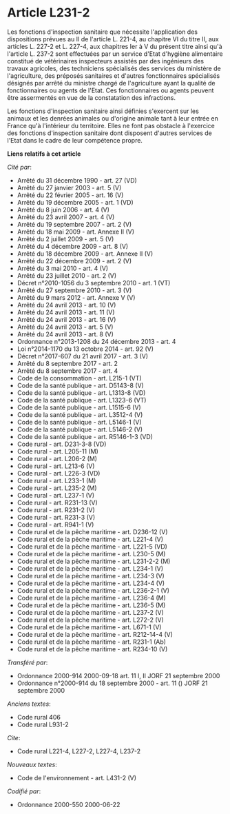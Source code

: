 # Article L231-2

Les fonctions d'inspection sanitaire que nécessite l'application des dispositions prévues au II de l'article L. 221-4, au
chapitre VI du titre II, aux articles L. 227-2 et L. 227-4, aux chapitres Ier à V du présent titre ainsi qu'à l'article L.
237-2 sont effectuées par un service d'Etat d'hygiène alimentaire constitué de vétérinaires inspecteurs assistés par des
ingénieurs des travaux agricoles, des techniciens spécialisés des services du ministère de l'agriculture, des préposés
sanitaires et d'autres fonctionnaires spécialisés désignés par arrêté du ministre chargé de l'agriculture ayant la qualité de
fonctionnaires ou agents de l'Etat. Ces fonctionnaires ou agents peuvent être assermentés en vue de la constatation des
infractions.

Les fonctions d'inspection sanitaire ainsi définies s'exercent sur les animaux et les denrées animales ou d'origine animale
tant à leur entrée en France qu'à l'intérieur du territoire. Elles ne font pas obstacle à l'exercice des fonctions
d'inspection sanitaire dont disposent d'autres services de l'Etat dans le cadre de leur compétence propre.

**Liens relatifs à cet article**

_Cité par_:

  - Arrêté du 31 décembre 1990 - art. 27 (VD)
  - Arrêté du 27 janvier 2003 - art. 5 (V)
  - Arrêté du 22 février 2005 - art. 16 (V)
  - Arrêté du 19 décembre 2005 - art. 1 (VD)
  - Arrêté du 8 juin 2006 - art. 4 (V)
  - Arrêté du 23 avril 2007 - art. 4 (V)
  - Arrêté du 19 septembre 2007 - art. 2 (V)
  - Arrêté du 18 mai 2009 - art. Annexe II (V)
  - Arrêté du 2 juillet 2009 - art. 5 (V)
  - Arrêté du 4 décembre 2009 - art. 8 (V)
  - Arrêté du 18 décembre 2009 - art. Annexe II (V)
  - Arrêté du 22 décembre 2009 - art. 2 (V)
  - Arrêté du 3 mai 2010 - art. 4 (V)
  - Arrêté du 23 juillet 2010 - art. 2 (V)
  - Décret n°2010-1056 du 3 septembre 2010 - art. 1 (VT)
  - Arrêté du 27 septembre 2010 - art. 3 (V)
  - Arrêté du 9 mars 2012 - art. Annexe V (V)
  - Arrêté du 24 avril 2013 - art. 10 (V)
  - Arrêté du 24 avril 2013 - art. 11 (V)
  - Arrêté du 24 avril 2013 - art. 16 (V)
  - Arrêté du 24 avril 2013 - art. 5 (V)
  - Arrêté du 24 avril 2013 - art. 8 (V)
  - Ordonnance n°2013-1208 du 24 décembre 2013 - art. 4
  - Loi n°2014-1170 du 13 octobre 2014 - art. 92 (V)
  - Décret n°2017-607 du 21 avril 2017 - art. 3 (V)
  - Arrêté du 8 septembre 2017 - art. 2
  - Arrêté du 8 septembre 2017 - art. 4
  - Code de la consommation - art. L215-1 (VT)
  - Code de la santé publique - art. D5143-8 (V)
  - Code de la santé publique - art. L1313-8 (VD)
  - Code de la santé publique - art. L1323-6 (VT)
  - Code de la santé publique - art. L1515-6 (V)
  - Code de la santé publique - art. L3512-4 (V)
  - Code de la santé publique - art. L5146-1 (V)
  - Code de la santé publique - art. L5146-2 (V)
  - Code de la santé publique - art. R5146-1-3 (VD)
  - Code rural - art. D231-3-8 (VD)
  - Code rural - art. L205-11 (M)
  - Code rural - art. L206-2 (M)
  - Code rural - art. L213-6 (V)
  - Code rural - art. L226-3 (VD)
  - Code rural - art. L233-1 (M)
  - Code rural - art. L235-2 (M)
  - Code rural - art. L237-1 (V)
  - Code rural - art. R231-13 (V)
  - Code rural - art. R231-2 (V)
  - Code rural - art. R231-3 (V)
  - Code rural - art. R941-1 (V)
  - Code rural et de la pêche maritime - art. D236-12 (V)
  - Code rural et de la pêche maritime - art. L221-4 (V)
  - Code rural et de la pêche maritime - art. L221-5 (VD)
  - Code rural et de la pêche maritime - art. L230-5 (M)
  - Code rural et de la pêche maritime - art. L231-2-2 (M)
  - Code rural et de la pêche maritime - art. L234-1 (V)
  - Code rural et de la pêche maritime - art. L234-3 (V)
  - Code rural et de la pêche maritime - art. L234-4 (V)
  - Code rural et de la pêche maritime - art. L236-2-1 (V)
  - Code rural et de la pêche maritime - art. L236-4 (M)
  - Code rural et de la pêche maritime - art. L236-5 (M)
  - Code rural et de la pêche maritime - art. L237-2 (V)
  - Code rural et de la pêche maritime - art. L272-2 (V)
  - Code rural et de la pêche maritime - art. L671-1 (V)
  - Code rural et de la pêche maritime - art. R212-14-4 (V)
  - Code rural et de la pêche maritime - art. R231-1 (Ab)
  - Code rural et de la pêche maritime - art. R234-10 (V)

_Transféré par_:

  - Ordonnance 2000-914 2000-09-18 art. 11 I, II JORF 21 septembre 2000
  - Ordonnance n°2000-914 du 18 septembre 2000 - art. 11 () JORF 21 septembre 2000

_Anciens textes_:

  - Code rural 406
  - Code rural L931-2

_Cite_:

  - Code rural L221-4, L227-2, L227-4, L237-2

_Nouveaux textes_:

  - Code de l'environnement - art. L431-2 (V)

_Codifié par_:

  - Ordonnance 2000-550 2000-06-22
